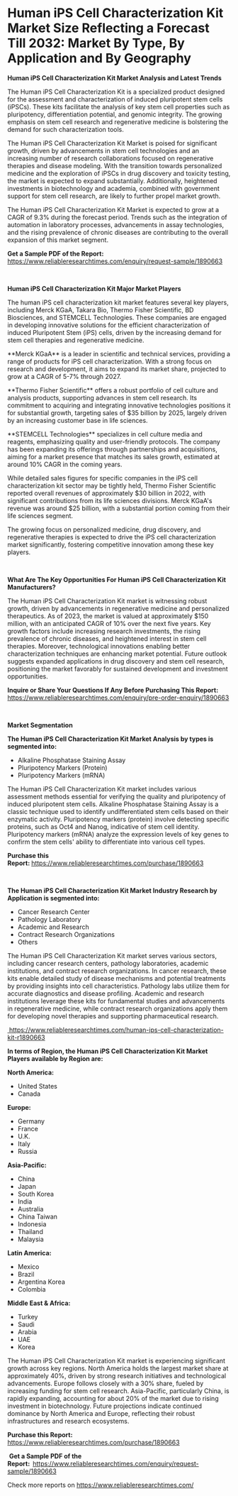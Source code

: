 <p><h1>Human iPS Cell Characterization Kit Market Size Reflecting a Forecast Till 2032: Market By Type, By Application and By Geography</h1></p><p><strong>Human iPS Cell Characterization Kit Market Analysis and Latest Trends</strong></p>
<p><p>The Human iPS Cell Characterization Kit is a specialized product designed for the assessment and characterization of induced pluripotent stem cells (iPSCs). These kits facilitate the analysis of key stem cell properties such as pluripotency, differentiation potential, and genomic integrity. The growing emphasis on stem cell research and regenerative medicine is bolstering the demand for such characterization tools.</p><p>The Human iPS Cell Characterization Kit Market is poised for significant growth, driven by advancements in stem cell technologies and an increasing number of research collaborations focused on regenerative therapies and disease modeling. With the transition towards personalized medicine and the exploration of iPSCs in drug discovery and toxicity testing, the market is expected to expand substantially. Additionally, heightened investments in biotechnology and academia, combined with government support for stem cell research, are likely to further propel market growth.</p><p>The Human iPS Cell Characterization Kit Market is expected to grow at a CAGR of 9.3% during the forecast period. Trends such as the integration of automation in laboratory processes, advancements in assay technologies, and the rising prevalence of chronic diseases are contributing to the overall expansion of this market segment.</p></p>
<p><strong>Get a Sample PDF of the Report:&nbsp;</strong> <a href="https://www.reliableresearchtimes.com/enquiry/request-sample/1890663?utm_campaign=3044&utm_medium=2&utm_source=Github&utm_content=ia&utm_term=05032025&utm_id=human-ips-cell-characterization-kit">https://www.reliableresearchtimes.com/enquiry/request-sample/1890663</a></p>
<p>&nbsp;</p>
<p><strong>Human iPS Cell Characterization Kit Major Market Players</strong></p>
<p><p>The human iPS cell characterization kit market features several key players, including Merck KGaA, Takara Bio, Thermo Fisher Scientific, BD Biosciences, and STEMCELL Technologies. These companies are engaged in developing innovative solutions for the efficient characterization of induced Pluripotent Stem (iPS) cells, driven by the increasing demand for stem cell therapies and regenerative medicine.</p><p>**Merck KGaA** is a leader in scientific and technical services, providing a range of products for iPS cell characterization. With a strong focus on research and development, it aims to expand its market share, projected to grow at a CAGR of 5-7% through 2027.</p><p>**Thermo Fisher Scientific** offers a robust portfolio of cell culture and analysis products, supporting advances in stem cell research. Its commitment to acquiring and integrating innovative technologies positions it for substantial growth, targeting sales of $35 billion by 2025, largely driven by an increasing customer base in life sciences.</p><p>**STEMCELL Technologies** specializes in cell culture media and reagents, emphasizing quality and user-friendly protocols. The company has been expanding its offerings through partnerships and acquisitions, aiming for a market presence that matches its sales growth, estimated at around 10% CAGR in the coming years.</p><p>While detailed sales figures for specific companies in the iPS cell characterization kit sector may be tightly held, Thermo Fisher Scientific reported overall revenues of approximately $30 billion in 2022, with significant contributions from its life sciences divisions. Merck KGaA's revenue was around $25 billion, with a substantial portion coming from their life sciences segment.</p><p>The growing focus on personalized medicine, drug discovery, and regenerative therapies is expected to drive the iPS cell characterization market significantly, fostering competitive innovation among these key players.</p></p>
<p>&nbsp;</p>
<p><strong>What Are The Key Opportunities For Human iPS Cell Characterization Kit Manufacturers?</strong></p>
<p><p>The Human iPS Cell Characterization Kit market is witnessing robust growth, driven by advancements in regenerative medicine and personalized therapeutics. As of 2023, the market is valued at approximately $150 million, with an anticipated CAGR of 10% over the next five years. Key growth factors include increasing research investments, the rising prevalence of chronic diseases, and heightened interest in stem cell therapies. Moreover, technological innovations enabling better characterization techniques are enhancing market potential. Future outlook suggests expanded applications in drug discovery and stem cell research, positioning the market favorably for sustained development and investment opportunities.</p></p>
<p><strong>Inquire or Share Your Questions If Any Before Purchasing This Report:</strong> <a href="https://www.reliableresearchtimes.com/enquiry/pre-order-enquiry/1890663?utm_campaign=3044&utm_medium=2&utm_source=Github&utm_content=ia&utm_term=05032025&utm_id=human-ips-cell-characterization-kit">https://www.reliableresearchtimes.com/enquiry/pre-order-enquiry/1890663</a></p>
<p>&nbsp;</p>
<p><strong>Market Segmentation</strong></p>
<p><strong>The Human iPS Cell Characterization Kit Market Analysis by types is segmented into:</strong></p>
<p><ul><li>Alkaline Phosphatase Staining Assay</li><li>Pluripotency Markers (Protein)</li><li>Pluripotency Markers (mRNA)</li></ul></p>
<p><p>The Human iPS Cell Characterization Kit market includes various assessment methods essential for verifying the quality and pluripotency of induced pluripotent stem cells. Alkaline Phosphatase Staining Assay is a classic technique used to identify undifferentiated stem cells based on their enzymatic activity. Pluripotency markers (protein) involve detecting specific proteins, such as Oct4 and Nanog, indicative of stem cell identity. Pluripotency markers (mRNA) analyze the expression levels of key genes to confirm the stem cells' ability to differentiate into various cell types.</p></p>
<p><strong>Purchase this Report:&nbsp;</strong><a href="https://www.reliableresearchtimes.com/purchase/1890663?utm_campaign=3044&utm_medium=2&utm_source=Github&utm_content=ia&utm_term=05032025&utm_id=human-ips-cell-characterization-kit">https://www.reliableresearchtimes.com/purchase/1890663</a></p>
<p>&nbsp;</p>
<p><strong>The Human iPS Cell Characterization Kit Market Industry Research by Application is segmented into:</strong></p>
<p><ul><li>Cancer Research Center</li><li>Pathology Laboratory</li><li>Academic and Research</li><li>Contract Research Organizations</li><li>Others</li></ul></p>
<p><p>The Human iPS Cell Characterization Kit market serves various sectors, including cancer research centers, pathology laboratories, academic institutions, and contract research organizations. In cancer research, these kits enable detailed study of disease mechanisms and potential treatments by providing insights into cell characteristics. Pathology labs utilize them for accurate diagnostics and disease profiling. Academic and research institutions leverage these kits for fundamental studies and advancements in regenerative medicine, while contract research organizations apply them for developing novel therapies and supporting pharmaceutical research.</p></p>
<p><a href="https://www.reliableresearchtimes.com/human-ips-cell-characterization-kit-r1890663?utm_campaign=3044&utm_medium=2&utm_source=Github&utm_content=ia&utm_term=05032025&utm_id=human-ips-cell-characterization-kit">&nbsp;https://www.reliableresearchtimes.com/human-ips-cell-characterization-kit-r1890663</a></p>
<p><strong>In terms of Region, the Human iPS Cell Characterization Kit Market Players available by Region are:</strong></p>
<p>
    <p> <strong> North America: </strong>
        <ul>
            <li>United States</li>
            <li>Canada</li>
        </ul>
        </p> 
    <p> <strong> Europe: </strong>
        <ul>
            <li>Germany</li>
            <li>France</li>
            <li>U.K.</li>
            <li>Italy</li>
            <li>Russia</li>
        </ul>
        </p> 
    <p> <strong> Asia-Pacific: </strong>
        <ul>
            <li>China</li>
            <li>Japan</li>
            <li>South Korea</li>
            <li>India</li>
            <li>Australia</li>
            <li>China Taiwan</li>
            <li>Indonesia</li>
            <li>Thailand</li>
            <li>Malaysia</li>
        </ul>
        </p> 
    <p> <strong> Latin America: </strong>
        <ul>
            <li>Mexico</li>
            <li>Brazil</li>
            <li>Argentina Korea</li>
            <li>Colombia</li>
        </ul>
        </p> 
    <p> <strong> Middle East & Africa: </strong>
        <ul>
            <li>Turkey</li>
            <li>Saudi</li>
            <li>Arabia</li>
            <li>UAE</li>
            <li>Korea</li>
        </ul>
    </p>
    </p>
<p><p>The Human iPS Cell Characterization Kit market is experiencing significant growth across key regions. North America holds the largest market share at approximately 40%, driven by strong research initiatives and technological advancements. Europe follows closely with a 30% share, fueled by increasing funding for stem cell research. Asia-Pacific, particularly China, is rapidly expanding, accounting for about 20% of the market due to rising investment in biotechnology. Future projections indicate continued dominance by North America and Europe, reflecting their robust infrastructures and research ecosystems.</p></p>
<p><strong>Purchase this Report: </strong><a href="https://www.reliableresearchtimes.com/purchase/1890663?utm_campaign=3044&utm_medium=2&utm_source=Github&utm_content=ia&utm_term=05032025&utm_id=human-ips-cell-characterization-kit">https://www.reliableresearchtimes.com/purchase/1890663</a></p>
<p>&nbsp;<strong>Get a Sample PDF of the Report:&nbsp;&nbsp;</strong><a href="https://www.reliableresearchtimes.com/enquiry/request-sample/1890663?utm_campaign=3044&utm_medium=2&utm_source=Github&utm_content=ia&utm_term=05032025&utm_id=human-ips-cell-characterization-kit">https://www.reliableresearchtimes.com/enquiry/request-sample/1890663</a></p>
<p><strong></strong></p>
<p>Check more reports on <a href="https://www.reliableresearchtimes.com/?utm_campaign=3044&utm_medium=2&utm_source=Github&utm_content=ia&utm_term=05032025&utm_id=human-ips-cell-characterization-kit">https://www.reliableresearchtimes.com/</a></p>